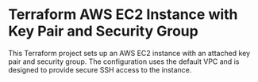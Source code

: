 # Terraform AWS EC2 Instance with Key Pair and Security Group

This Terraform project sets up an AWS EC2 instance with an attached key pair and security group. The configuration uses the default VPC and is designed to provide secure SSH access to the instance.

